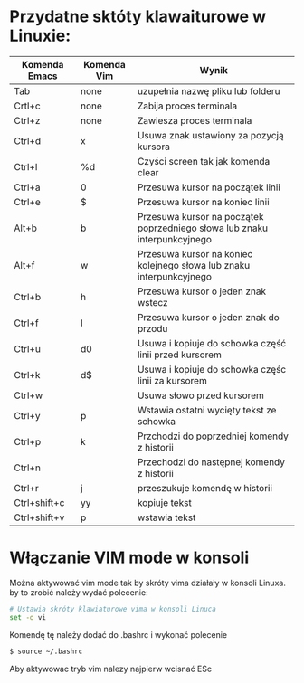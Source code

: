 # Przydatne sktóty klawaiturowe w Linuxie:

Komenda Emacs | Komenda Vim|  Wynik
--------|------|------
Tab | none | uzupełnia nazwę pliku lub folderu
Crtl+c | none |  Zabija proces terminala
Ctrl+z | none | Zawiesza proces terminala
Ctrl+d | x | Usuwa znak ustawiony za pozycją kursora
Ctrl+l | %d | Czyści screen tak jak komenda clear
Ctrl+a | 0 | Przesuwa kursor na początek linii
Ctrl+e | $ | Przesuwa kursor na koniec linii
Alt+b | b | Przesuwa kursor na początek poprzedniego słowa lub znaku interpunkcyjnego
Alt+f | w | Przesuwa kursor na koniec kolejnego słowa lub znaku interpunkcyjnego
Ctrl+b | h | Przesuwa kursor o jeden znak wstecz
Ctrl+f | l | Przesuwa kursor o jeden znak do przodu
Ctrl+u | d0 |  Usuwa i kopiuje do schowka część linii przed kursorem
Ctrl+k | d$ | Usuwa i kopiuje do schowka częśc linii za kursorem
Ctrl+w | | Usuwa słowo przed kursorem
Ctrl+y | p | Wstawia ostatni wycięty tekst ze schowka
Ctrl+p | k | Przchodzi do poprzedniej komendy z historii
Ctrl+n | | Przechodzi do następnej komendy z historii
Ctrl+r | j | przeszukuje komendę w historii 
Ctrl+shift+c | yy | kopiuje tekst
Ctrl+shift+v | p | wstawia tekst

# Włączanie VIM mode w konsoli
Można aktywować vim mode tak by skróty vima działały w konsoli Linuxa. by to zrobić należy wydać polecenie:
```bash
# Ustawia skróty klawiaturowe vima w konsoli Linuca
set -o vi
```
Komendę tę należy dodać do .bashrc i wykonać polecenie 
```bash
$ source ~/.bashrc
```
Aby aktywowac tryb vim nalezy najpierw wcisnać ESc